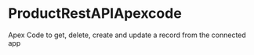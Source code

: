 # ProductRestAPIApexcode
Apex Code to get, delete, create and update a record from the connected app
